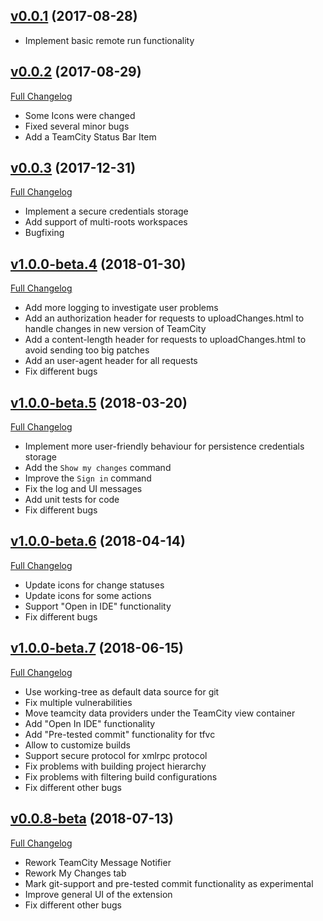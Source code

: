 ## [v0.0.1](https://github.com/JetBrains/teamcity-vscode-extension/tree/v0.0.1) (2017-08-28)
- Implement basic remote run functionality

## [v0.0.2](https://github.com/JetBrains/teamcity-vscode-extension/tree/v0.0.2) (2017-08-29)
[Full Changelog](https://github.com/JetBrains/teamcity-vscode-extension/compare/v0.0.1...v0.0.2)
- Some Icons were changed
- Fixed several minor bugs
- Add a TeamCity Status Bar Item

## [v0.0.3](https://github.com/JetBrains/teamcity-vscode-extension/tree/v0.0.3) (2017-12-31)
[Full Changelog](https://github.com/JetBrains/teamcity-vscode-extension/compare/v0.0.2...v0.0.3)
- Implement a secure credentials storage
- Add support of multi-roots workspaces
- Bugfixing

## [v1.0.0-beta.4](https://github.com/JetBrains/teamcity-vscode-extension/tree/v1.0.0-beta.4) (2018-01-30)
[Full Changelog](https://github.com/JetBrains/teamcity-vscode-extension/compare/v0.0.3...v1.0.0-beta.4)
- Add more logging to investigate user problems
- Add an authorization header for requests to uploadChanges.html to handle changes in new version of TeamCity
- Add a content-length header for requests to uploadChanges.html to avoid sending too big patches
- Add an user-agent header for all requests
- Fix different bugs

## [v1.0.0-beta.5](https://github.com/JetBrains/teamcity-vscode-extension/tree/v1.0.0-beta.5) (2018-03-20)
[Full Changelog](https://github.com/JetBrains/teamcity-vscode-extension/compare/v1.0.0-beta.4...v1.0.0-beta.5)
- Implement more user-friendly behaviour for persistence credentials storage
- Add the `Show my changes` command
- Improve the `Sign in` command
- Fix the log and UI messages
- Add unit tests for code
- Fix different bugs

## [v1.0.0-beta.6](https://github.com/JetBrains/teamcity-vscode-extension/tree/v1.0.0-beta.6) (2018-04-14)
[Full Changelog](https://github.com/JetBrains/teamcity-vscode-extension/compare/v1.0.0-beta.5...v1.0.0-beta.6)
- Update icons for change statuses
- Update icons for some actions
- Support "Open in IDE" functionality
- Fix different bugs

## [v1.0.0-beta.7](https://github.com/JetBrains/teamcity-vscode-extension/tree/v1.0.0-beta.7) (2018-06-15)
[Full Changelog](https://github.com/JetBrains/teamcity-vscode-extension/compare/v1.0.0-beta.6...v1.0.0-beta.7)
- Use working-tree as default data source for git
- Fix multiple vulnerabilities
- Move teamcity data providers under the TeamCity view container
- Add "Open In IDE" functionality
- Add "Pre-tested commit" functionality for tfvc
- Allow to customize builds
- Support secure protocol for xmlrpc protocol 
- Fix problems with building project hierarchy
- Fix problems with filtering build configurations
- Fix different other bugs

## [v0.0.8-beta](https://github.com/JetBrains/teamcity-vscode-extension/tree/v0.0.8-beta) (2018-07-13)
[Full Changelog](https://github.com/JetBrains/teamcity-vscode-extension/compare/v1.0.0-beta.7...v0.0.8-beta)
- Rework TeamCity Message Notifier
- Rework My Changes tab
- Mark git-support and pre-tested commit functionality as experimental
- Improve general UI of the extension
- Fix different other bugs
